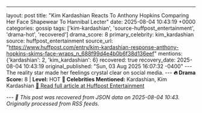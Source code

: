 ---

layout: post
title: "Kim Kardashian Reacts To Anthony Hopkins Comparing Her Face Shapewear To Hannibal Lecter"
date: 2025-08-04 10:43:19 +0000
categories: gossip
tags: ['kim-kardashian', 'source-huffpost_entertainment', 'drama-hot', 'recovered']
drama_score: 8
primary_celebrity: kim_kardashian
source: huffpost_entertainment
source_url: "https://www.huffpost.com/entry/kim-kardashian-response-anthony-hopkins-skims-face-wraps_n_688f99d4e4b0b6f38d136eef"
mentions: {'kardashian': 2, 'kim_kardashian': 6} recovered: true recovery_date: 2025-08-04 10:43:19 original_published: "Sun, 03 Aug 2025 16:07:32 -0400" --- The reality star made her feelings crystal clear on social media. --- **🔥 Drama Score:** 8 | **Level:** HOT **👑 Celebrities Mentioned:** Kardashian, Kim Kardashian [📰 Read full article at Huffpost Entertainment](https://www.huffpost.com/entry/kim-kardashian-response-anthony-hopkins-skims-face-wraps_n_688f99d4e4b0b6f38d136eef)

--- *🔄 This post was recovered from JSON data on 2025-08-04 10:43. Originally processed from RSS feeds.*
